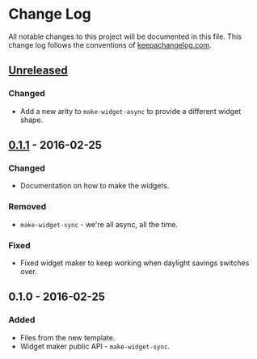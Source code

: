 # Change Log
All notable changes to this project will be documented in this file. This change log follows the conventions of [keepachangelog.com](http://keepachangelog.com/).

## [Unreleased][unreleased]
### Changed
- Add a new arity to `make-widget-async` to provide a different widget shape.

## [0.1.1] - 2016-02-25
### Changed
- Documentation on how to make the widgets.

### Removed
- `make-widget-sync` - we're all async, all the time.

### Fixed
- Fixed widget maker to keep working when daylight savings switches over.

## 0.1.0 - 2016-02-25
### Added
- Files from the new template.
- Widget maker public API - `make-widget-sync`.

[unreleased]: https://github.com/your-name/badmoauth/compare/0.1.1...HEAD
[0.1.1]: https://github.com/your-name/badmoauth/compare/0.1.0...0.1.1
